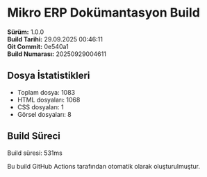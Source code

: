 # Mikro ERP Dokümantasyon Build

**Sürüm:** 1.0.0  
**Build Tarihi:** 29.09.2025 00:46:11  
**Git Commit:** 0e540a1  
**Build Numarası:** 20250929004611  

## Dosya İstatistikleri
- Toplam dosya: 1083
- HTML dosyaları: 1068
- CSS dosyaları: 1
- Görsel dosyaları: 8

## Build Süreci
Build süresi: 531ms

Bu build GitHub Actions tarafından otomatik olarak oluşturulmuştur.
